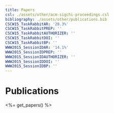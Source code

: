 ```yaml
---
title: Papers
csl: ./assets/other/acm-sigchi-proceedings.csl
bibliography: ./assets/other/publications.bib
CSCW15_TaskRabbitAR: '28.3%'
CSCW15_TaskRabbitPREP: ''
CSCW15_TaskRabbitAUTHORIZER: ''
CSCW15_TaskRabbitDOI: ''
CSCW15_TaskRabbitBP: ''
WWW2015_SessionIDAR: '14.1%'
WWW2015_SessionIDPREP: ''
WWW2015_SessionIDAUTHORIZER: ''
WWW2015_SessionIDDOI: ''
WWW2015_SessionIDBP: ''
---
```

# Publications
<%= get_papers() %>
